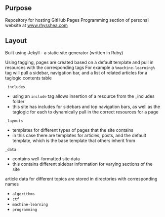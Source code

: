 ## Purpose

Repository for hosting GitHub Pages
Programming section of personal website at www.rhysshea.com


## Layout

Built using Jekyll - a static site generator (written in Ruby)

Using tagging, pages are created based on a default template and pull in resources with the corresponding tags
For example a `%machine-learning%` tag will pull a sidebar, navigation bar, and a list of related articles for a taglogic contents table

`_includes` 
- using an `include` tag allows insertion of a resource from the _includes folder
- this site has includes for sidebars and top navigation bars, as well as the taglogic for each to dynamically pull in the correct resources for a page

`_layouts` 
- templates for different types of pages that the site contains
- in this case there are templates for articles, posts, and the default template, which is the base template that others inherit from

`_data`
- contains well-formatted site data
- this contains different sidebar information for varying sections of the site

article data for different topics are stored in directories with corresponding names
- `algorithms`
- `ctf`
- `machine-learning`
- `programming`